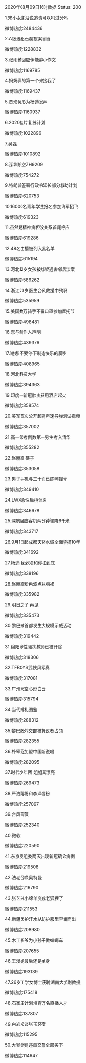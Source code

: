 2020年08月09日16时数据
Status: 200

1.宋小女含泪说追责可以吗过分吗

微博热度:2484436

2.A级逃犯石磊投案自首

微博热度:1228832

3.张雨绮回应伊能静小作文

微博热度:1169785

4.妈妈真的第一个来接我了

微博热度:1169437

5.贾玲吴彤为杨迪发声

微博热度:1160937

6.2020佳片复苏计划

微博热度:1022896

7.吴磊

微博热度:1010892

8.深圳航空ZH9209

微博热度:754272

9.特朗普签署行政令延长部分救助计划

微博热度:620753

10.16000名青年学生报名参加海军招飞

微博热度:619323

11.虽然是精神病但没关系首尾呼应

微博热度:619286

12.48名主播被列入黑名单

微博热度:615194

13.河北12岁女孩被绑架遇害邻居涉案

微博热度:586262

14.浙江23岁医生台风救援中殉职

微博热度:535959

15.美国数万骑手不戴口罩参加摩托节

微博热度:498481

16.恋与制作人声明

微博热度:439376

17.谢娜 不要停下制造快乐的脚步

微博热度:408965

18.河北科技大学

微博热度:394363

19.印度一新冠肺炎征用酒店起火

微博热度:358574

20.美军首次公开超高声速导弹测试视频

微博热度:357002

21.高一常考倒数第一男生考入清华

微博热度:355282

22.赵丽颖 筷子

微博热度:353058

23.男子手机与三十而已陈屿撞号

微博热度:349410

24.LWX急性扁桃体炎

微博热度:346678

25.深航回应客机两分钟骤降6千米

微博热度:343717

26.9月1日起成都天然水域全面禁捕10年

微博热度:341692

27.杨迪 我必须和你杠到底

微博热度:338196

28.赵丽颖粉色波点抹胸裙

微博热度:335982

29.明日之子 再见

微博热度:335473

30.黎巴嫩首都发生大规模示威活动

微博热度:319442

31.绵阳涉性骚扰教师已被开除

微博热度:318306

32.TFBOYS武侠风写真

微博热度:317081

33.广州天空心形白云

微博热度:315794

34.当代婚礼图鉴

微博热度:288312

35.黎巴嫩外交部被抗议者占领

微博热度:282355

36.朴宰范加盟中国新说唱

微博热度:282095

37.时代少年团 姐姐真漂亮

微博热度:269473

38.严浩翔粉和李泽言粉

微博热度:257097

39.台风蔷薇

微博热度:252340

40.微软

微博热度:220590

41.东京奥组委两天出现新冠确诊病例

微博热度:219508

42.法老召唤奥特曼

微博热度:216790

43.张艺兴小绵羊变成老狐狸了

微博热度:211553

44.新疆医护汗水从防护服里奔涌而出

微博热度:208980

45.木工爷爷为小孙子做螳螂车

微博热度:207655

46.王漫妮最后还是单身

微博热度:193139

47.26岁工学女博士获聘湖南大学副教授

微博热度:175418

48.石家庄计划培育万名直播人才

微博热度:137807

49.白岩松谈张玉环案

微博热度:115295

50.大爷卖鹅违章交警全部买下

微博热度:114647

